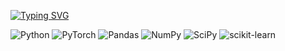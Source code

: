 [![Typing SVG](https://readme-typing-svg.demolab.com?font=Kanit&duration=2000&pause=100&color=3F9DF7&multiline=true&width=435&height=120&lines=Hey+there!;-+I'm+computational+neuroscientist+%5E_%5E;-+Now%2C+I'm+studying+ML+in+Skoltech+;-+working+on+DL+models+for+inverse+EEG+problem)](https://git.io/typing-svg)

![Python](https://img.shields.io/badge/python-3670A0?style=for-the-badge&logo=python&logoColor=ffdd54) ![PyTorch](https://img.shields.io/badge/PyTorch-%23EE4C2C.svg?style=for-the-badge&logo=PyTorch&logoColor=white) ![Pandas](https://img.shields.io/badge/pandas-%23150458.svg?style=for-the-badge&logo=pandas&logoColor=white) ![NumPy](https://img.shields.io/badge/numpy-%23013243.svg?style=for-the-badge&logo=numpy&logoColor=white) ![SciPy](https://img.shields.io/badge/SciPy-%230C55A5.svg?style=for-the-badge&logo=scipy&logoColor=%white) ![scikit-learn](https://img.shields.io/badge/scikit--learn-%23F7931E.svg?style=for-the-badge&logo=scikit-learn&logoColor=white)

